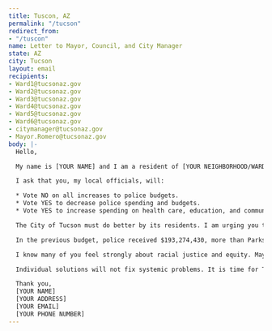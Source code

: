 ```yaml
---
title: Tuscon, AZ
permalink: "/tucson"
redirect_from:
- "/tuscon"
name: Letter to Mayor, Council, and City Manager
state: AZ
city: Tucson
layout: email
recipients:
- Ward1@tucsonaz.gov
- Ward2@tucsonaz.gov
- Ward3@tucsonaz.gov
- Ward4@tucsonaz.gov
- Ward5@tucsonaz.gov
- Ward6@tucsonaz.gov
- citymanager@tucsonaz.gov
- Mayor.Romero@tucsonaz.gov
body: |-
  Hello,

  My name is [YOUR NAME] and I am a resident of [YOUR NEIGHBORHOOD/WARD].

  I ask that you, my local officials, will:

  * Vote NO on all increases to police budgets.
  * Vote YES to decrease police spending and budgets.
  * Vote YES to increase spending on health care, education, and community programs that keep us safe.

  The City of Tucson must do better by its residents. I am urging you to divest from the criminalization of our communities and reduce police spending in the budget for the 2021 fiscal year. In May, Mayor Romero warned of deep spending cuts due to the pandemic. It is time to cut funding for the Tucson Police Department.

  In the previous budget, police received $193,274,430, more than Parks and Recreation ($53,126,400) and Housing and Community Development ($89,091,600). Continuous budget cuts in Education slash essential after-school and enrichment programs, and large cuts in Parks and Rec over the years force a shortage of hours of recreation centers and special events.

  I know many of you feel strongly about racial justice and equity. Mayor Romero claims to have a commitment to the people of Tucson, and, on June 2, claimed that the police require "systemic reform and meaningful policy change." Your words are meaningless unless you use your power to take action on that.

  Individual solutions will not fix systemic problems. It is time for Tucson, its leaders, and residents to create a more equitable city for all of us. Have the moral clarity to reallocate a budget to focus on communities. Defund the Tucson Police Department.

  Thank you,
  [YOUR NAME]
  [YOUR ADDRESS]
  [YOUR EMAIL]
  [YOUR PHONE NUMBER]
---
```


